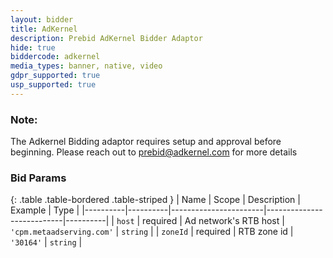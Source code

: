 ```yaml
---
layout: bidder
title: AdKernel
description: Prebid AdKernel Bidder Adaptor
hide: true
biddercode: adkernel
media_types: banner, native, video
gdpr_supported: true
usp_supported: true
---
```


### Note:

The Adkernel Bidding adaptor requires setup and approval before beginning. Please reach out to <prebid@adkernel.com> for more details

### Bid Params

{: .table .table-bordered .table-striped }
| Name     | Scope    | Description           | Example                   | Type     |
|----------|----------|-----------------------|---------------------------|----------|
| `host`   | required | Ad network's RTB host | `'cpm.metaadserving.com'` | `string` |
| `zoneId` | required | RTB zone id           | `'30164'`                 | `string` |
